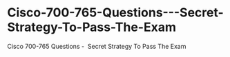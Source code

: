 # Cisco-700-765-Questions---Secret-Strategy-To-Pass-The-Exam
Cisco 700-765 Questions -  Secret Strategy To Pass The Exam

